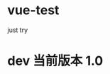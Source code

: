 <!--
 * @Author: zhangjiarun
 * @Date: 2022-01-04 15:30:46
 * @LastEditors: [you name]
 * @LastEditTime: 2022-04-13 11:45:31
 * @Description: 文件头的一些描述
-->
# vue-test
just try

# dev 当前版本 1.0